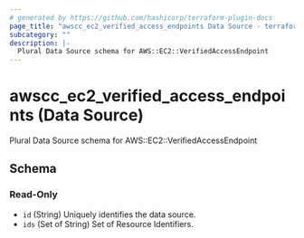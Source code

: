 ```yaml
---
# generated by https://github.com/hashicorp/terraform-plugin-docs
page_title: "awscc_ec2_verified_access_endpoints Data Source - terraform-provider-awscc"
subcategory: ""
description: |-
  Plural Data Source schema for AWS::EC2::VerifiedAccessEndpoint
---
```


# awscc_ec2_verified_access_endpoints (Data Source)

Plural Data Source schema for AWS::EC2::VerifiedAccessEndpoint



<!-- schema generated by tfplugindocs -->
## Schema

### Read-Only

- `id` (String) Uniquely identifies the data source.
- `ids` (Set of String) Set of Resource Identifiers.


